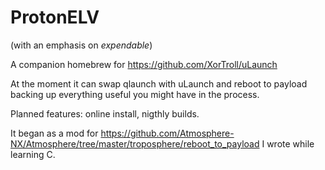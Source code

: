 # ProtonELV
(with an emphasis on *expendable*)

A companion homebrew for https://github.com/XorTroll/uLaunch

At the moment it can swap qlaunch with uLaunch and reboot to payload backing up everything useful you might have in the process. 

Planned features: online install, nigthly builds. 

It began as a mod for https://github.com/Atmosphere-NX/Atmosphere/tree/master/troposphere/reboot_to_payload I wrote while learning C.
